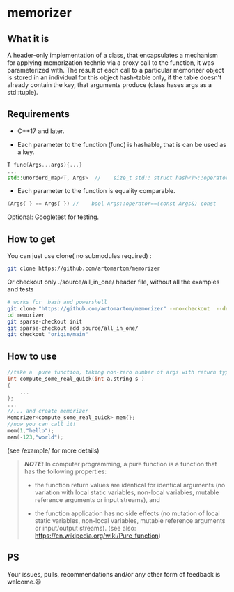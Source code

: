 # memorizer
## What it is 
A header-only implementation of a class, that encapsulates a mechanism for applying memorization technic via a proxy call to the function, it was parameterized with.
The result of each call to a particular memorizer object is stored in an individual for this object hash-table only, if the table doesn't already 
contain the key, that arguments produce (class hases args as a std::tuple).
## Requirements
-   C++17 and later.

-   Each parameter to the function (func) is hashable, that is can be used as a key.

```c++
T func(Args...args){...}
...
std::unorderd_map<T, Args>  //    size_t std:: struct hash<T>::operator()(const T &x) const
```

-   Each parameter to the function is equality comparable.

```c++
(Args{ } == Args{ }) //    bool Args::operator==(const Args&) const
```
Optional: Googletest for testing. 

## How to get
You can just use clone( no submodules required) :

```bash
git clone https://github.com/artomartom/memorizer
```
Or checkout only ./source/all_in_one/ header file, without all the examples and tests

```bash
# works for  bash and powershell 
git clone "https://github.com/artomartom/memorizer" --no-checkout  --depth 1
cd memorizer 
git sparse-checkout init
git sparse-checkout add source/all_in_one/
git checkout "origin/main"
```

## How to use

```c++
//take a  pure function, taking non-zero number of args with return type not beeing void 
int compute_some_real_quick(int a,string s )    
{
    ...
};
...
//... and create memorizer
Memorizer<compute_some_real_quick> mem{};
//now you can call it!
mem(1,"hello");
mem(-123,"world");
```
(see /example/ for more details)

> **_NOTE:_**   In computer programming, a pure function is a function that has the following properties:
>-   the function return values are identical for identical arguments (no variation with local static variables, non-local variables, mutable reference arguments or input streams), and
>   
>-   the function application has no side effects (no mutation of local static variables, non-local variables, mutable reference arguments or input/output streams).
>(see also: https://en.wikipedia.org/wiki/Pure_function)


## PS
Your issues, pulls, recommendations and/or any other form of feedback is welcome.:smiley:
